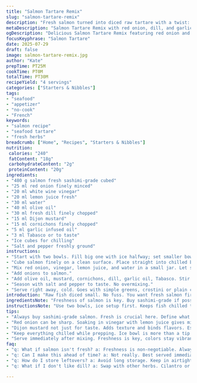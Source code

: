 ```yaml
---
title: "Salmon Tartare Remix"
slug: "salmon-tartare-remix"
description: "Fresh salmon turned into diced raw tartare with a twist: red onion replaces shallots, with fresh dill swapped in for parsley. Tartare mixed in a white wine & lemon marinade, balanced with Dijon mustard and chopped cornichons instead of capers. Touch of garlic oil added for depth. Kept chilled on ice during prep; ready in half an hour. Serves four. No gluten, lactose, eggs, nuts, or dairy. A raw fish dish showcasing bright acid, herbs, and little heat."
metaDescription: "Salmon Tartare Remix with red onion, dill, and garlic oil. Fresh, vibrant dish ready in 30 min. Perfect for seafood lovers."
ogDescription: "Delicious Salmon Tartare Remix featuring red onion and dill. Quick and fresh seafood dish. Ideal for gatherings."
focusKeyphrase: "Salmon Tartare"
date: 2025-07-29
draft: false
image: salmon-tartare-remix.jpg
author: "Kate"
prepTime: PT25M
cookTime: PT0M
totalTime: PT30M
recipeYield: "4 servings"
categories: ["Starters & Nibbles"]
tags:
- "seafood"
- "appetizer"
- "no-cook"
- "French"
keywords:
- "salmon recipe"
- "seafood tartare"
- "fresh herbs"
breadcrumb: ["Home", "Recipes", "Starters & Nibbles"]
nutrition: 
 calories: "240"
 fatContent: "18g"
 carbohydrateContent: "2g"
 proteinContent: "20g"
ingredients:
- "480 g salmon fresh sashimi-grade cubed"
- "25 ml red onion finely minced"
- "20 ml white wine vinegar"
- "20 ml lemon juice fresh"
- "30 ml water"
- "40 ml olive oil"
- "30 ml fresh dill finely chopped"
- "15 ml Dijon mustard"
- "15 ml cornichons finely chopped"
- "5 ml garlic infused oil"
- "3 ml Tabasco or to taste"
- "Ice cubes for chilling"
- "Salt and pepper freshly ground"
instructions:
- "Start with two bowls. Fill big one with ice halfway; set smaller bowl atop it. This keeps fish cold."
- "Cube salmon finely on a clean surface. Place straight into chilled bowl. Store in fridge until mixing."
- "Mix red onion, vinegar, lemon juice, and water in a small jar. Let sit 3–4 minutes. Strain liquid off, discard."
- "Add onions to salmon."
- "Add olive oil, mustard, cornichons, dill, garlic oil, Tabasco. Stir gently to combine."
- "Season with salt and pepper to taste. No overmixing."
- "Serve right away, cold. Goes with simple greens, crostini or plain chips."
introduction: "Raw fish diced small. No fuss. You want fresh salmon first. Cold. Red onion over shallots now. Sharp instead of subtle. Dill instead of parsley. More fragrant, more pine-y, mixed in. Tart lemon juice joins vinegar, water to soften. Olive oil slick to coat. Dijon mustard adds texture, bite. Cornichons chopped in replace capers. That crunch. Bit of garlic oil for umami twist. Tabasco, cautious. Chill the mix while prepping. Keep cold to keep taste bright and safe. Ready fast, about half an hour from start to finish. No cooking, just mix and eat. Served with greens or crispy bread—your pick. No dairy, no nuts, no gluten, no eggs. Light, fresh, herbs tickle tongue, fish melts in mouth instead of chewy. The acid wakes everything. Simple, quick, sharp."
ingredientsNote: "Freshness of salmon is key. Buy sashimi-grade if possible, cut into small even cubes for better eating texture. Red onion replaces shallots for more pungency; soak briefly in vinegar and lemon water mix to mellow harsh edges while retaining crunch. Cornichons swap capers, adding both acidity and texture contrast. Dill offers brighter, resinous herbal notes instead of mild parsley. Garlic oil (not raw garlic) adds background savoriness without overpowering. Mustard thickens and binds flavors, adding grainy texture. Olive oil must be good quality, fruity but mild. Tabasco optional, adjust to taste. Ice setup keeps salmon cold during prep, crucial for food safety and texture. Salt and pepper balanced for clean seasoning without muting freshness."
instructionsNote: "Use two bowls, ice setup first. Keeps fish chilled throughout mixing. Cut salmon on chilled board if possible. Mince onions fine, macerate briefly with vinegar and lemon water; drain liquid — too much moisture dilutes texture. Mix everything gently to prevent mashing fish. Add oils last for even coating. Taste before seasoning salt and pepper. Serve immediately to keep colors bright and fish fresh. Do not prepare too far in advance. Let flavors marry only briefly. Serve with simple sides to highlight raw salmon flavors. No cooking means detail on sanitation and chilling steps important. Keep fish cold, prep on clean surfaces. Quick marination ensures acid softens onions, not salmon."
tips:
- "Always buy sashimi-grade salmon. Fresh is crucial here. Define what is fresh. Look for bright color. Smell is important too."
- "Red onion can be sharp. Soaking in vinegar with lemon juice gives milder taste. Retains crunch though. Important step, do not skip."
- "Dijon mustard not just for taste. Adds texture and binds flavors. Essential for balance. Cornichons provide crunch. Use good quality."
- "Keep everything chilled while prepping. Ice bowl is more than a tip. It matters. Prevents fish from warming up. Safe and flavors stay bright."
- "Serve immediately after mixing. Freshness is key, colors stay vibrant. Plan side dishes to enhance. Simple greens, crusty bread work best."
faq:
- "q: What if salmon isn't fresh? a: Freshness is non-negotiable. Always smell fish. Visual checks matter. If off, don't use it."
- "q: Can I make this ahead of time? a: Not really. Best served immediately. Too much time, fish loses texture. Flavor falters."
- "q: How do I store leftovers? a: Avoid long storage. Keep in airtight container. One day max. Shrinks quality. Texture changes."
- "q: What if I don't like dill? a: Swap with other herbs. Cilantro or basil could work. Adjust to your taste but keep experimenting."

---
```

